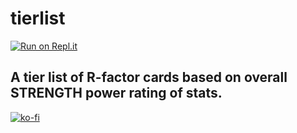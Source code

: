 # tierlist
[![Run on Repl.it](https://repl.it/badge/github/mha-smashrising/tierlist)](https://repl.it/github/mha-smashrising/tierlist)

## A tier list of R-factor cards based on overall STRENGTH power rating of stats.


[![ko-fi](https://www.ko-fi.com/img/githubbutton_sm.svg)](https://ko-fi.com/L4L11EV5F)
